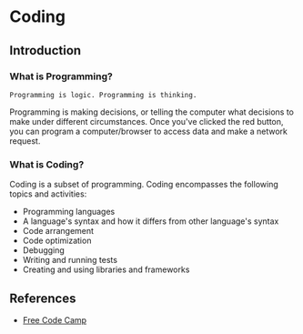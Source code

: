 <h1> Coding </h1>

<!-- - [Introduction](#introduction)
  - [What is Programming?](#what-is-programming)
  - [What is Coding?](#what-is-coding)
- [References](#references) -->

## Introduction

### What is Programming?

    Programming is logic. Programming is thinking.

<p>Programming is making decisions, or telling the computer what decisions to make under different circumstances. Once you've clicked the red button, you can program a computer/browser to access data and make a network request.</p>

### What is Coding?

<p>Coding is a subset of programming. Coding encompasses the following topics and activities:</p>

- Programming languages
- A language's syntax and how it differs from other language's syntax
- Code arrangement
- Code optimization
- Debugging
- Writing and running tests
- Creating and using libraries and frameworks

## References

- [Free Code Camp](https://www.freecodecamp.org/news/programming-coding-developement-whats-the-difference/)

